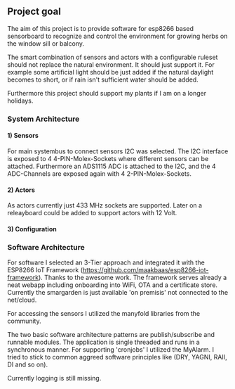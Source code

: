 ## Project goal

The aim of this project is to provide software for esp8266 based sensorboard to recognize and control the environment for growing
herbs on the window sill or balcony.

The smart combination of sensors and actors with a configurable ruleset should not replace the natural environment. It should just support
it. For example some artificial light should be just added if the natural daylight becomes to short, or if rain isn't sufficient water should be added.

Furthermore this project should support my plants if I am on a longer holidays.

### System Architecture

#### 1) Sensors

For main systembus to connect sensors I2C was selected. The I2C interface is exposed to 4 4-PIN-Molex-Sockets where different sensors can
be attached. Furthermore an ADS1115 ADC is attached to the I2C, and the 4 ADC-Channels are exposed again with 4 2-PIN-Molex-Sockets.

#### 2) Actors

As actors currently just 433 MHz sockets are supported. Later on a releayboard could be added to support actors with 12 Volt.

#### 3) Configuration

### Software Architecture

For software I selected an 3-Tier approach and integrated it with the ESP8266 IoT Framework (https://github.com/maakbaas/esp8266-iot-framework). Thanks to the awesome work. The framework serves already a neat webapp including onboarding into WiFi, OTA and
a certificate store. Currently the smargarden is just available 'on premisis' not connected to the net/cloud.

For accessing the sensors I utilized the manyfold libraries from the community.

The two basic software architecture patterns are publish/subscribe and runnable modules. The application is single threaded and runs in a synchronous manner. For supporting 'cronjobs' I utilized the MyAlarm. I tried to stick to common aggreed software principles like (DRY, YAGNI, RAII, DI and so on).

Currently logging is still missing.
